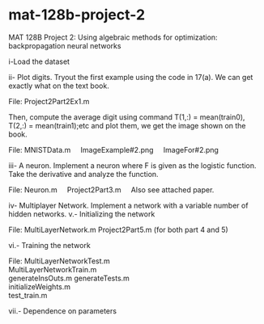 # mat-128b-project-2
MAT 128B Project 2: Using algebraic methods for optimization: backpropagation neural networks

i-Load the dataset

ii- Plot digits. Tryout the first example using the code in 17(a). We can get exactly what on the text book.

File: Project2Part2Ex1.m

Then, compute the average digit using command T(1,:) = mean(train0), T(2,:) = mean(train1);etc and plot them,
we get the image shown on the book.

File: MNISTData.m
      ImageExample#2.png
      ImageFor#2.png

iii- A neuron. Implement a neuron where F is given as the logistic function. Take the derivative and analyze the function.

File: Neuron.m
      Project2Part3.m
      Also see attached paper.
      
iv- Multiplayer Network. Implement a network with a variable number of hidden networks.
v.- Initializing the network

File: MultiLayerNetwork.m
      Project2Part5.m
      (for both part 4 and 5)

vi.- Training the network

File: MultiLayerNetworkTest.m	
      MultiLayerNetworkTrain.m	
      generateInsOuts.m	
      generateTests.m	
      initializeWeights.m	
      test_train.m
      
vii.- Dependence on parameters      


